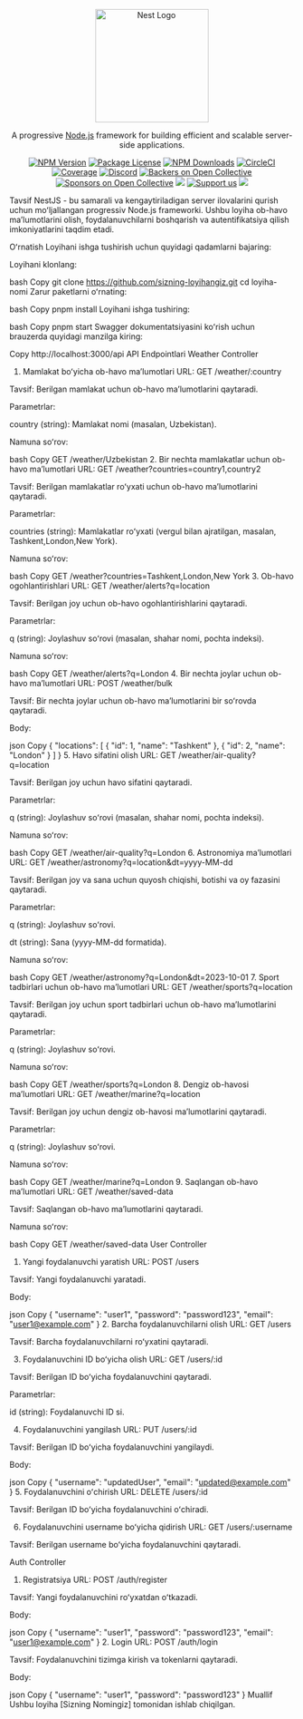 <p align="center"> <a href="http://nestjs.com/" target="blank"><img src="https://nestjs.com/img/logo-small.svg" width="200" alt="Nest Logo" /></a> </p><p align="center">A progressive <a href="http://nodejs.org" target="_blank">Node.js</a> framework for building efficient and scalable server-side applications.</p> <p align="center"> <a href="https://www.npmjs.com/~nestjscore" target="_blank"><img src="https://img.shields.io/npm/v/@nestjs/core.svg" alt="NPM Version" /></a> <a href="https://www.npmjs.com/~nestjscore" target="_blank"><img src="https://img.shields.io/npm/l/@nestjs/core.svg" alt="Package License" /></a> <a href="https://www.npmjs.com/~nestjscore" target="_blank"><img src="https://img.shields.io/npm/dm/@nestjs/common.svg" alt="NPM Downloads" /></a> <a href="https://circleci.com/gh/nestjs/nest" target="_blank"><img src="https://img.shields.io/circleci/build/github/nestjs/nest/master" alt="CircleCI" /></a> <a href="https://coveralls.io/github/nestjs/nest?branch=master" target="_blank"><img src="https://coveralls.io/repos/github/nestjs/nest/badge.svg?branch=master#9" alt="Coverage" /></a> <a href="https://discord.gg/G7Qnnhy" target="_blank"><img src="https://img.shields.io/badge/discord-online-brightgreen.svg" alt="Discord" /></a> <a href="https://opencollective.com/nest#backer" target="_blank"><img src="https://opencollective.com/nest/backers/badge.svg" alt="Backers on Open Collective" /></a> <a href="https://opencollective.com/nest#sponsor" target="_blank"><img src="https://opencollective.com/nest/sponsors/badge.svg" alt="Sponsors on Open Collective" /></a> <a href="https://paypal.me/kamilmysliwiec" target="_blank"><img src="https://img.shields.io/badge/Donate-PayPal-ff3f59.svg" /></a> <a href="https://opencollective.com/nest#sponsor" target="_blank"><img src="https://img.shields.io/badge/Support%20us-Open%20Collective-41B883.svg" alt="Support us" /></a> <a href="https://twitter.com/nestframework" target="_blank"><img src="https://img.shields.io/twitter/follow/nestframework.svg?style=social&label=Follow" /></a> </p>
Tavsif
NestJS - bu samarali va kengaytiriladigan server ilovalarini qurish uchun moʻljallangan progressiv Node.js frameworki. Ushbu loyiha ob-havo maʼlumotlarini olish, foydalanuvchilarni boshqarish va autentifikatsiya qilish imkoniyatlarini taqdim etadi.

Oʻrnatish
Loyihani ishga tushirish uchun quyidagi qadamlarni bajaring:

Loyihani klonlang:

bash
Copy
git clone https://github.com/sizning-loyihangiz.git
cd loyiha-nomi
Zarur paketlarni oʻrnating:

bash
Copy
pnpm install
Loyihani ishga tushiring:

bash
Copy
pnpm start
Swagger dokumentatsiyasini koʻrish uchun brauzerda quyidagi manzilga kiring:

Copy
http://localhost:3000/api
API Endpointlari
Weather Controller
1. Mamlakat boʻyicha ob-havo maʼlumotlari
URL: GET /weather/:country

Tavsif: Berilgan mamlakat uchun ob-havo maʼlumotlarini qaytaradi.

Parametrlar:

country (string): Mamlakat nomi (masalan, Uzbekistan).

Namuna soʻrov:

bash
Copy
GET /weather/Uzbekistan
2. Bir nechta mamlakatlar uchun ob-havo maʼlumotlari
URL: GET /weather?countries=country1,country2

Tavsif: Berilgan mamlakatlar roʻyxati uchun ob-havo maʼlumotlarini qaytaradi.

Parametrlar:

countries (string): Mamlakatlar roʻyxati (vergul bilan ajratilgan, masalan, Tashkent,London,New York).

Namuna soʻrov:

bash
Copy
GET /weather?countries=Tashkent,London,New York
3. Ob-havo ogohlantirishlari
URL: GET /weather/alerts?q=location

Tavsif: Berilgan joy uchun ob-havo ogohlantirishlarini qaytaradi.

Parametrlar:

q (string): Joylashuv soʻrovi (masalan, shahar nomi, pochta indeksi).

Namuna soʻrov:

bash
Copy
GET /weather/alerts?q=London
4. Bir nechta joylar uchun ob-havo maʼlumotlari
URL: POST /weather/bulk

Tavsif: Bir nechta joylar uchun ob-havo maʼlumotlarini bir soʻrovda qaytaradi.

Body:

json
Copy
{
  "locations": [
    { "id": 1, "name": "Tashkent" },
    { "id": 2, "name": "London" }
  ]
}
5. Havo sifatini olish
URL: GET /weather/air-quality?q=location

Tavsif: Berilgan joy uchun havo sifatini qaytaradi.

Parametrlar:

q (string): Joylashuv soʻrovi (masalan, shahar nomi, pochta indeksi).

Namuna soʻrov:

bash
Copy
GET /weather/air-quality?q=London
6. Astronomiya maʼlumotlari
URL: GET /weather/astronomy?q=location&dt=yyyy-MM-dd

Tavsif: Berilgan joy va sana uchun quyosh chiqishi, botishi va oy fazasini qaytaradi.

Parametrlar:

q (string): Joylashuv soʻrovi.

dt (string): Sana (yyyy-MM-dd formatida).

Namuna soʻrov:

bash
Copy
GET /weather/astronomy?q=London&dt=2023-10-01
7. Sport tadbirlari uchun ob-havo maʼlumotlari
URL: GET /weather/sports?q=location

Tavsif: Berilgan joy uchun sport tadbirlari uchun ob-havo maʼlumotlarini qaytaradi.

Parametrlar:

q (string): Joylashuv soʻrovi.

Namuna soʻrov:

bash
Copy
GET /weather/sports?q=London
8. Dengiz ob-havosi maʼlumotlari
URL: GET /weather/marine?q=location

Tavsif: Berilgan joy uchun dengiz ob-havosi maʼlumotlarini qaytaradi.

Parametrlar:

q (string): Joylashuv soʻrovi.

Namuna soʻrov:

bash
Copy
GET /weather/marine?q=London
9. Saqlangan ob-havo maʼlumotlari
URL: GET /weather/saved-data

Tavsif: Saqlangan ob-havo maʼlumotlarini qaytaradi.

Namuna soʻrov:

bash
Copy
GET /weather/saved-data
User Controller
1. Yangi foydalanuvchi yaratish
URL: POST /users

Tavsif: Yangi foydalanuvchi yaratadi.

Body:

json
Copy
{
  "username": "user1",
  "password": "password123",
  "email": "user1@example.com"
}
2. Barcha foydalanuvchilarni olish
URL: GET /users

Tavsif: Barcha foydalanuvchilarni roʻyxatini qaytaradi.

3. Foydalanuvchini ID boʻyicha olish
URL: GET /users/:id

Tavsif: Berilgan ID boʻyicha foydalanuvchini qaytaradi.

Parametrlar:

id (string): Foydalanuvchi ID si.

4. Foydalanuvchini yangilash
URL: PUT /users/:id

Tavsif: Berilgan ID boʻyicha foydalanuvchini yangilaydi.

Body:

json
Copy
{
  "username": "updatedUser",
  "email": "updated@example.com"
}
5. Foydalanuvchini oʻchirish
URL: DELETE /users/:id

Tavsif: Berilgan ID boʻyicha foydalanuvchini oʻchiradi.

6. Foydalanuvchini username boʻyicha qidirish
URL: GET /users/:username

Tavsif: Berilgan username boʻyicha foydalanuvchini qaytaradi.

Auth Controller
1. Registratsiya
URL: POST /auth/register

Tavsif: Yangi foydalanuvchini roʻyxatdan oʻtkazadi.

Body:

json
Copy
{
  "username": "user1",
  "password": "password123",
  "email": "user1@example.com"
}
2. Login
URL: POST /auth/login

Tavsif: Foydalanuvchini tizimga kirish va tokenlarni qaytaradi.

Body:

json
Copy
{
  "username": "user1",
  "password": "password123"
}
Muallif
Ushbu loyiha [Sizning Nomingiz] tomonidan ishlab chiqilgan.